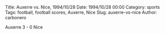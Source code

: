 Title: Auxerre vs. Nice, 1994/10/28
Date: 1994/10/28 00:00
Category: sports
Tags: football, football scores, Auxerre, Nice
Slug: auxerre-vs-nice
Author: carbonero


Auxerre 3 - 0 Nice
